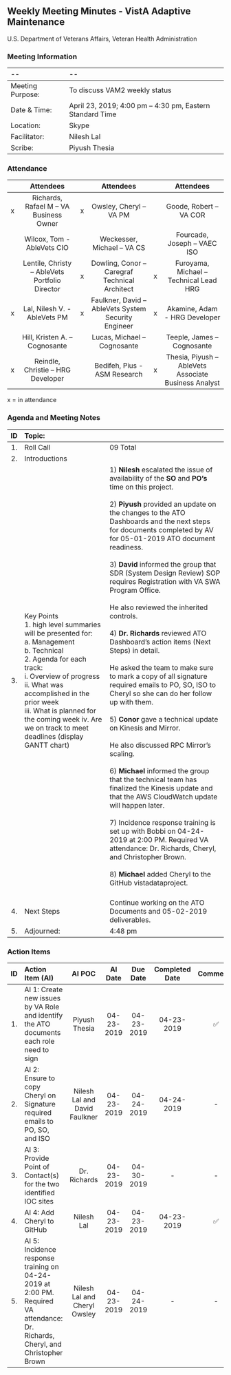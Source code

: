 ## Weekly Meeting Minutes  - VistA Adaptive Maintenance
U.S. Department of Veterans Affairs, Veteran Health Administration


### Meeting Information
| -- | -- |
|:---|:---|
| Meeting Purpose: | To discuss VAM2 weekly status  |
| Date & Time: | April 23, 2019; 4:00 pm – 4:30 pm, Eastern Standard Time |
| Location:	| Skype | 
| Facilitator:	| Nilesh Lal |
| Scribe: | Piyush Thesia |


### Attendance

|  | Attendees |  | Attendees	|  | Attendees |
|:---:|:---:|:---:|:---:|:---:|:---:|
| x | Richards, Rafael M – VA Business Owner | x | Owsley, Cheryl – VA PM |  | Goode, Robert – VA COR |
|   | Wilcox, Tom - AbleVets CIO |  | Weckesser, Michael – VA CS |  | Fourcade, Joseph – VAEC ISO |
|  | Lentile, Christy – AbleVets Portfolio Director | x | Dowling, Conor – Caregraf Technical Architect | x | Furoyama, Michael – Technical Lead HRG | 
| x | Lal, Nilesh V. - AbleVets PM | x | Faulkner, David – AbleVets System Security Engineer | x | Akamine, Adam - HRG Developer |
|  | Hill, Kristen A. – Cognosante |  | Lucas, Michael – Cognosante  |  | Teeple, James – Cognosante |
| x | Reindle, Christie – HRG Developer |  | Bedifeh, Pius - ASM Research  | x | Thesia, Piyush – AbleVets Associate Business Analyst |

x = in attendance




### Agenda and Meeting Notes

| ID | Topic: |  |
|:---:|:---|:---|
| 1. | Roll Call | 09 Total |
| 2. | Introductions |  | 
| 3. | Key Points </br> 1.	high level summaries will be presented for: </br> a.	Management </br> b.	Technical </br> 2.	Agenda for each track: </br> i.	Overview of progress </br> ii.	What was accomplished in the prior week </br> iii.	What is planned for the coming week iv.	Are we on track to meet deadlines (display GANTT chart) | 1)	**Nilesh** escalated the issue of availability of the **SO** and **PO’s** time on this project. </br> </br> 2)	**Piyush** provided an update on the changes to the ATO Dashboards and the next steps for documents completed by AV for 05-01-2019 ATO document readiness. </br> </br> 3)	**David** informed the group that SDR (System Design Review) SOP requires Registration with VA SWA Program Office. </br> </br> He also reviewed the inherited controls. </br> </br> 4)	**Dr. Richards** reviewed ATO Dashboard’s action items (Next Steps) in detail. </br> </br> He asked the team to make sure to mark a copy of all signature required emails to PO, SO, ISO to Cheryl so she can do her follow up with them. </br> </br> 5)	**Conor** gave a technical update on Kinesis and Mirror. </br> </br> He also discussed RPC Mirror’s scaling.  </br> </br> 6)	**Michael** informed the group that the technical team has finalized the Kinesis update and that the AWS CloudWatch update will happen later. </br> </br> 7)	Incidence response training is set up with Bobbi on 04-24-2019 at 2:00 PM. Required VA attendance: Dr. Richards, Cheryl, and Christopher Brown. </br> </br> 8)	**Michael** added Cheryl to the GitHub vistadataproject. </br> </br> |
| 4. |	Next Steps | Continue working on the ATO Documents and 05-02-2019 deliverables.   |
| 5. | Adjourned: | 4:48 pm |



### Action Items

| ID | Action Item (AI) | AI POC | AI Date | Due Date | Completed Date | Comments |
|:---:|:---|:---:|:---:|:---:|:---:|:---:|
| 1. | AI 1: Create new issues by VA Role and identify the ATO documents each role need to sign | Piyush Thesia | 04-23-2019 | 04-23-2019 | 04-23-2019| :white_check_mark: | 
| 2. | AI 2:  Ensure to copy Cheryl on Signature required emails to PO, SO, and ISO | Nilesh Lal and </br> David Faulkner | 04-23-2019 | 04-24-2019 | 04-24-2019 | - |
| 3. | AI 3:  Provide Point of Contact(s) for the two identified IOC sites | Dr. Richards | 04-23-2019 | 04-30-2019 | - | - |
| 4. | AI 4:  Add Cheryl to GitHub | Nilesh Lal | 04-23-2019 | 04-23-2019 | 04-23-2019 | :white_check_mark: |
| 5. | AI 5: Incidence response training on 04-24-2019 at 2:00 PM. Required VA attendance: Dr. Richards, Cheryl, and Christopher Brown | Nilesh Lal and Cheryl Owsley | 04-23-2019 | 04-24-2019 | - | - |

